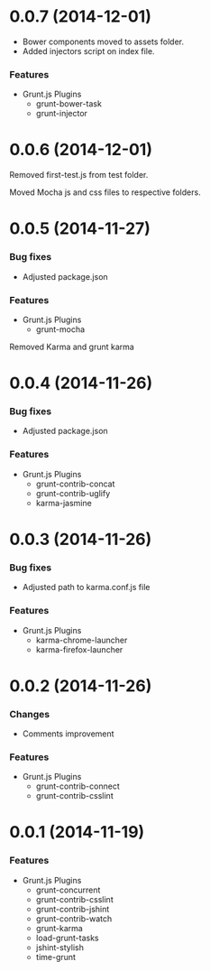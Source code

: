 # 0.0.7 (2014-12-01)

* Bower components moved to assets folder.
* Added injectors script on index file.

### Features

- Grunt.js Plugins
	- grunt-bower-task
	- grunt-injector


# 0.0.6 (2014-12-01)

Removed first-test.js from test folder.

Moved Mocha js and css files to respective folders. 

# 0.0.5 (2014-11-27)

### Bug fixes

* Adjusted package.json

### Features

- Grunt.js Plugins
	- grunt-mocha

Removed Karma and grunt karma
	
# 0.0.4 (2014-11-26)

### Bug fixes

* Adjusted package.json

### Features

- Grunt.js Plugins
	- grunt-contrib-concat
	- grunt-contrib-uglify
	- karma-jasmine
	
# 0.0.3 (2014-11-26)

### Bug fixes

* Adjusted path to karma.conf.js file

### Features

- Grunt.js Plugins
	- karma-chrome-launcher
	- karma-firefox-launcher
	
# 0.0.2 (2014-11-26)

### Changes

* Comments improvement

### Features

- Grunt.js Plugins
	- grunt-contrib-connect
	- grunt-contrib-csslint

# 0.0.1 (2014-11-19)

### Features

- Grunt.js Plugins
	- grunt-concurrent
	- grunt-contrib-csslint
	- grunt-contrib-jshint
	- grunt-contrib-watch
	- grunt-karma
	- load-grunt-tasks
	- jshint-stylish
	- time-grunt